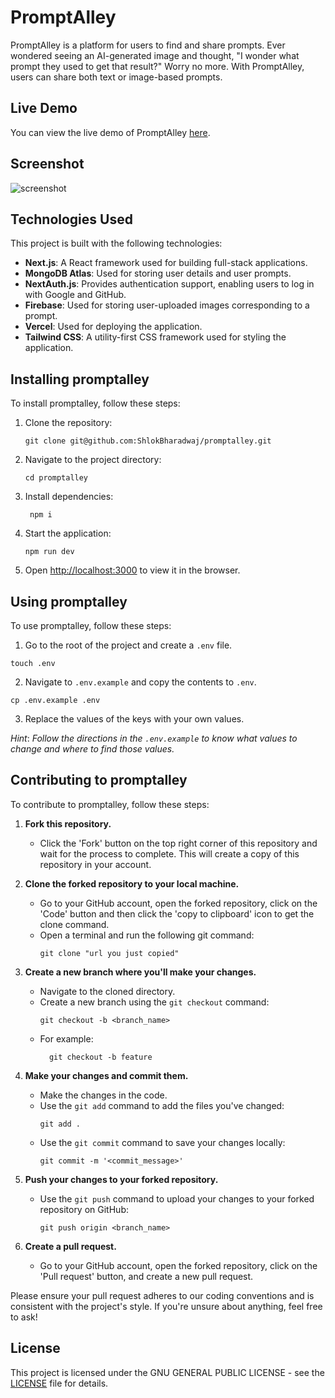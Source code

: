 # PromptAlley

PromptAlley is a platform for users to find and share prompts. Ever wondered seeing an AI-generated image and thought, "I wonder what prompt they used to get that result?" Worry no more. With PromptAlley, users can share both text or image-based prompts.

## Live Demo

You can view the live demo of PromptAlley [here](https://promptalley.vercel.app/).

## Screenshot

![screenshot](/public/assets/images/promptalley-screenshot..png)

## Technologies Used

This project is built with the following technologies:

- **Next.js**: A React framework used for building full-stack applications.
- **MongoDB Atlas**: Used for storing user details and user prompts.
- **NextAuth.js**: Provides authentication support, enabling users to log in with Google and GitHub.
- **Firebase**: Used for storing user-uploaded images corresponding to a prompt.
- **Vercel**: Used for deploying the application.
- **Tailwind CSS**: A utility-first CSS framework used for styling the application.

## Installing promptalley

To install promptalley, follow these steps:

1. Clone the repository:
   ```
   git clone git@github.com:ShlokBharadwaj/promptalley.git
   ```
2. Navigate to the project directory:
   ```
   cd promptalley
   ```
3. Install dependencies:
   ```
    npm i
    ```
4. Start the application:
   ```
   npm run dev
   ```
5. Open [http://localhost:3000](http://localhost:3000) to view it in the browser.

## Using promptalley

To use promptalley, follow these steps:

<!-- Create a .env files with keys, take .env.sample for reference-->

1. Go to the root of the project and create a `.env` file.

```
touch .env
```

2. Navigate to `.env.example` and copy the contents to `.env`.

```
cp .env.example .env
```

3. Replace the values of the keys with your own values.

*Hint*: _Follow the directions in the `.env.example` to know what values to change and where to find those values._

## Contributing to promptalley

To contribute to promptalley, follow these steps:

1. **Fork this repository.**
    - Click the 'Fork' button on the top right corner of this repository and wait for the process to complete. This will create a copy of this repository in your account.

2. **Clone the forked repository to your local machine.**
    - Go to your GitHub account, open the forked repository, click on the 'Code' button and then click the 'copy to clipboard' icon to get the clone command.
    - Open a terminal and run the following git command:
      ```
      git clone "url you just copied"
      ```

3. **Create a new branch where you'll make your changes.**
    - Navigate to the cloned directory.
    - Create a new branch using the `git checkout` command:
      ```
      git checkout -b <branch_name>
      ```
    - For example:
      ```
        git checkout -b feature
        ```


4. **Make your changes and commit them.**
    - Make the changes in the code.
    - Use the `git add` command to add the files you've changed:
      ```
      git add .
      ```
    - Use the `git commit` command to save your changes locally:
      ```
      git commit -m '<commit_message>'
      ```

5. **Push your changes to your forked repository.**
    - Use the `git push` command to upload your changes to your forked repository on GitHub:
      ```
      git push origin <branch_name>
      ```

6. **Create a pull request.**
    - Go to your GitHub account, open the forked repository, click on the 'Pull request' button, and create a new pull request.

Please ensure your pull request adheres to our coding conventions and is consistent with the project's style. If you're unsure about anything, feel free to ask!

## License

This project is licensed under the GNU GENERAL PUBLIC LICENSE - see the [LICENSE](./LICENSE) file for details.